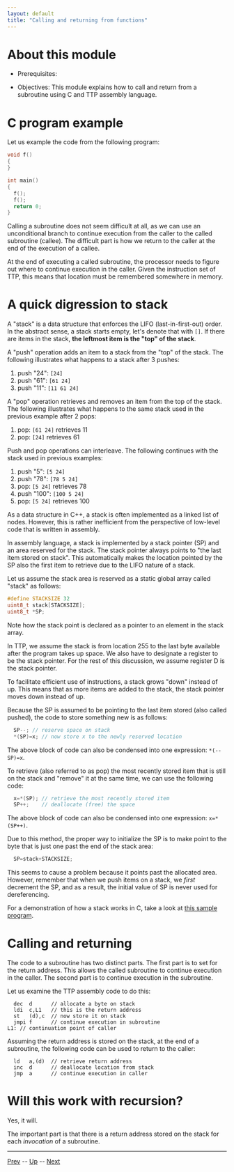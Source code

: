 ```yaml
---
layout: default
title: "Calling and returning from functions"
---
```


# About this module

-   Prerequisites:

-   Objectives: This module explains how to call and return from a
    subroutine using C and TTP assembly language.

# C program example

Let us example the code from the following program:

```c
void f()
{
}

int main()
{
  f();
  f();
  return 0;
}
```

Calling a subroutine does not seem difficult at all, as we can use an
unconditional branch to continue execution from the caller to the called
subroutine (callee). The difficult part is how we return to the caller
at the end of the execution of a callee.

At the end of executing a called subroutine, the processor needs to
figure out where to continue execution in the caller. Given the
instruction set of TTP, this means that location must be remembered
somewhere in memory.

# A quick digression to stack

A "stack" is a data structure that enforces the LIFO (last-in-first-out)
order. In the abstract sense, a stack starts empty, let's denote that with `[]`. If there are items in the stack, **the leftmost item is the "top" of the stack**.

A "push" operation adds an item to a stack from the "top" of the stack. The following illustrates what happens to a stack after 3 pushes:

1.  push "24": `[24]`
2.  push "61": `[61 24]`
3.  push "11": `[11 61 24]`

A "pop" operation retrieves and removes an item from the top of the stack. The following illustrates what happens to the same stack used in the previous example after 2 pops:

1.  pop: `[61 24]` retrieves 11
2.  pop: `[24]` retrieves 61

Push and pop operations can interleave. The following continues with the stack used in previous examples:

1.  push "5": `[5 24]`
2.  push "78": `[78 5 24]`
3.  pop: `[5 24]` retrieves 78
4.  push "100": `[100 5 24]`
5.  pop: `[5 24]` retrieves 100

As a data structure in C++, a stack is often implemented as a
linked list of nodes. However, this is rather inefficient from the
perspective of low-level code that is written in assembly.

In assembly language, a stack is implemented by a stack pointer (SP) and
an area reserved for the stack. The stack pointer always points to "the
last item stored on stack". This automatically makes the location
pointed by the SP also the first item to retrieve due to the LIFO nature
of a stack.

Let us assume the stack area is reserved as a static global array called
"stack" as follows:

```c
#define STACKSIZE 32
uint8_t stack[STACKSIZE];
uint8_t *SP;
```

Note how the stack point is declared as a pointer to an element in the
stack array.

In TTP, we assume the stack is from location 255 to the last byte
available after the program takes up space. We also have to designate a
register to be the stack pointer. For the rest of this discussion, we
assume register D is the stack pointer.

To facilitate efficient use of instructions, a stack grows "down"
instead of up. This means that as more items are added to the stack, the
stack pointer moves down instead of up.

Because the SP is assumed to be pointing to the last item stored (also
called pushed), the code to store something new is as follows:

```c
  SP--; // reserve space on stack
  *(SP)=x; // now store x to the newly reserved location
```

The above block of code can also be condensed into one expression: `*(--SP)=x`.

To retrieve (also referred to as pop) the most recently stored item that
is still on the stack and "remove" it at the same time, we can use the
following code:

```c
  x=*(SP); // retrieve the most recently stored item
  SP++;    // deallocate (free) the space
```

The above block of code can also be condensed into one expression: `x=*(SP++)`.

Due to this method, the proper way to initialize the SP is to make
point to the byte that is just one past the end of the stack area:

```c
  SP=stack+STACKSIZE;
```

This seems to cause a problem because it points past the allocated
area. However, remember that when we push items on a stack, we *first*
decrement the SP, and as a result, the initial value of SP is never used
for dereferencing.

For a demonstration of how a stack works in C, take a look at [this sample program](https://onlinegdb.com/qXosH1QmN).

# Calling and returning

The code to a subroutine has two distinct parts. The first part is to
set for the return address. This allows the called subroutine to
continue execution in the caller. The second part is to continue
execution in the subroutine.

Let us examine the TTP assembly code to do this:

```
  dec  d      // allocate a byte on stack
  ldi  c,L1   // this is the return address
  st   (d),c  // now store it on stack
  jmpi f      // continue execution in subroutine
L1: // continuation point of caller
```

Assuming the return address is stored on the stack, at the end of a
subroutine, the following code can be used to return to the caller:

```
  ld   a,(d)  // retrieve return address
  inc  d      // deallocate location from stack
  jmp  a      // continue execution in caller
```

# Will this work with recursion?

Yes, it will.

The important part is that there is a return address stored on the stack for
each *invocation* of a subroutine.

---

[Prev](0303.md) -- [Up](../README.md) -- [Next](0305.md)


